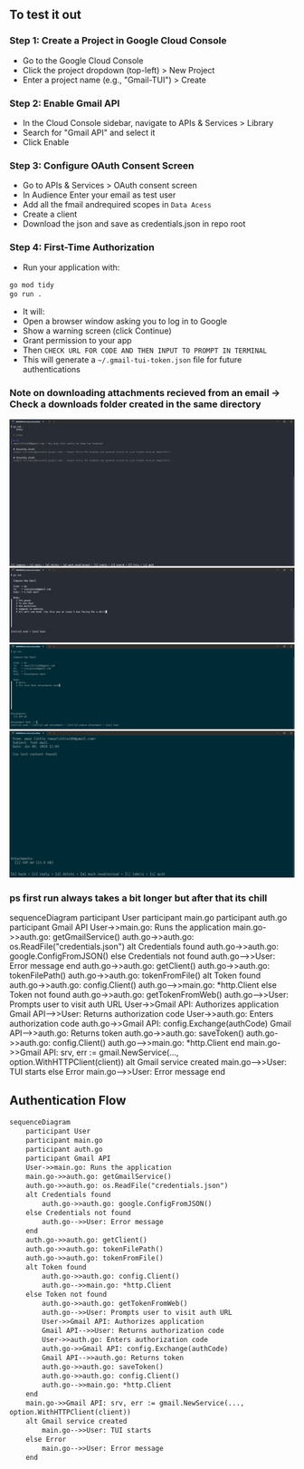 ## To test it out

### Step 1: Create a Project in Google Cloud Console

- Go to the Google Cloud Console
- Click the project dropdown (top-left) > New Project
- Enter a project name (e.g., "Gmail-TUI") > Create

### Step 2: Enable Gmail API

- In the Cloud Console sidebar, navigate to APIs & Services > Library
- Search for "Gmail API" and select it
- Click Enable

### Step 3: Configure OAuth Consent Screen

- Go to APIs & Services > OAuth consent screen
- In Audience Enter your email as test user
- Add all the fmail andrequired scopes in `Data Acess`
- Create a client
- Download the json and save as credentials.json in repo root

### Step 4: First-Time Authorization

- Run your application with:

```bash
go mod tidy
go run .
```

- It will:
- Open a browser window asking you to log in to Google
- Show a warning screen (click Continue)
- Grant permission to your app
- Then `CHECK URL FOR CODE AND THEN INPUT TO PROMPT IN TERMINAL`
- This will generate a `~/.gmail-tui-token.json` file for future authentications

### Note on downloading attachments recieved from an email -> Check a downloads folder created in the same directory

![inbox](./images/inbox.png)
![compose](./images/compose.png)
![attachment sent](./images/attach_send.png)
![attachment recieved](./images/attach_rec.png)

### ps first run always takes a bit longer but after that its chill




sequenceDiagram
    participant User
    participant main.go
    participant auth.go
    participant Gmail API
    User->>main.go: Runs the application
    main.go->>auth.go: getGmailService()
    auth.go->>auth.go: os.ReadFile("credentials.json")
    alt Credentials found
        auth.go->>auth.go: google.ConfigFromJSON()
    else Credentials not found
        auth.go-->>User: Error message
    end
    auth.go->>auth.go: getClient()
    auth.go->>auth.go: tokenFilePath()
    auth.go->>auth.go: tokenFromFile()
    alt Token found
        auth.go->>auth.go: config.Client()
        auth.go-->>main.go: *http.Client
    else Token not found
        auth.go->>auth.go: getTokenFromWeb()
        auth.go-->>User: Prompts user to visit auth URL
        User->>Gmail API: Authorizes application
        Gmail API-->>User: Returns authorization code
        User->>auth.go: Enters authorization code
        auth.go->>Gmail API: config.Exchange(authCode)
        Gmail API-->>auth.go: Returns token
        auth.go->>auth.go: saveToken()
        auth.go->>auth.go: config.Client()
        auth.go-->>main.go: *http.Client
    end
    main.go->>Gmail API: srv, err := gmail.NewService(..., option.WithHTTPClient(client))
    alt Gmail service created
        main.go-->>User: TUI starts
    else Error
        main.go-->>User: Error message
    end


## Authentication Flow

```mermaid
sequenceDiagram
    participant User
    participant main.go
    participant auth.go
    participant Gmail API
    User->>main.go: Runs the application
    main.go->>auth.go: getGmailService()
    auth.go->>auth.go: os.ReadFile("credentials.json")
    alt Credentials found
        auth.go->>auth.go: google.ConfigFromJSON()
    else Credentials not found
        auth.go-->>User: Error message
    end
    auth.go->>auth.go: getClient()
    auth.go->>auth.go: tokenFilePath()
    auth.go->>auth.go: tokenFromFile()
    alt Token found
        auth.go->>auth.go: config.Client()
        auth.go-->>main.go: *http.Client
    else Token not found
        auth.go->>auth.go: getTokenFromWeb()
        auth.go-->>User: Prompts user to visit auth URL
        User->>Gmail API: Authorizes application
        Gmail API-->>User: Returns authorization code
        User->>auth.go: Enters authorization code
        auth.go->>Gmail API: config.Exchange(authCode)
        Gmail API-->>auth.go: Returns token
        auth.go->>auth.go: saveToken()
        auth.go->>auth.go: config.Client()
        auth.go-->>main.go: *http.Client
    end
    main.go->>Gmail API: srv, err := gmail.NewService(..., option.WithHTTPClient(client))
    alt Gmail service created
        main.go-->>User: TUI starts
    else Error
        main.go-->>User: Error message
    end
```
